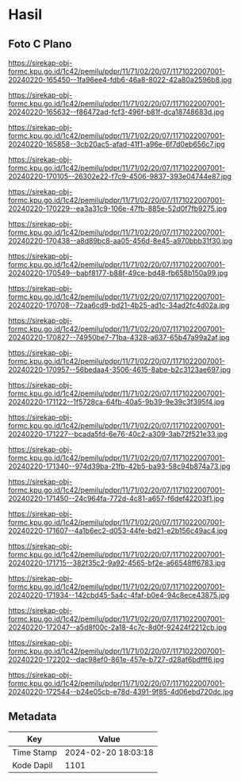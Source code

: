 # Hasil

## Foto C Plano

https://sirekap-obj-formc.kpu.go.id/1c42/pemilu/pdpr/11/71/02/20/07/1171022007001-20240220-165450--1fa96ee4-fdb6-46a8-8022-42a80a2596b8.jpg

https://sirekap-obj-formc.kpu.go.id/1c42/pemilu/pdpr/11/71/02/20/07/1171022007001-20240220-165632--f86472ad-fcf3-496f-b81f-dca18748683d.jpg

https://sirekap-obj-formc.kpu.go.id/1c42/pemilu/pdpr/11/71/02/20/07/1171022007001-20240220-165858--3cb20ac5-afad-41f1-a96e-6f7d0eb656c7.jpg

https://sirekap-obj-formc.kpu.go.id/1c42/pemilu/pdpr/11/71/02/20/07/1171022007001-20240220-170105--26302e22-f7c9-4506-9837-393e04744e87.jpg

https://sirekap-obj-formc.kpu.go.id/1c42/pemilu/pdpr/11/71/02/20/07/1171022007001-20240220-170229--ea3a31c9-106e-47fb-885e-52d0f7fb9275.jpg

https://sirekap-obj-formc.kpu.go.id/1c42/pemilu/pdpr/11/71/02/20/07/1171022007001-20240220-170438--a8d89bc8-aa05-456d-8e45-a970bbb31f30.jpg

https://sirekap-obj-formc.kpu.go.id/1c42/pemilu/pdpr/11/71/02/20/07/1171022007001-20240220-170549--babf8177-b88f-49ce-bd48-fb658b150a99.jpg

https://sirekap-obj-formc.kpu.go.id/1c42/pemilu/pdpr/11/71/02/20/07/1171022007001-20240220-170708--72aa6cd9-bd21-4b25-ad1c-34ad2fc4d02a.jpg

https://sirekap-obj-formc.kpu.go.id/1c42/pemilu/pdpr/11/71/02/20/07/1171022007001-20240220-170827--74950be7-71ba-4328-a637-65b47a99a2af.jpg

https://sirekap-obj-formc.kpu.go.id/1c42/pemilu/pdpr/11/71/02/20/07/1171022007001-20240220-170957--56bedaa4-3506-4615-8abe-b2c3123ae697.jpg

https://sirekap-obj-formc.kpu.go.id/1c42/pemilu/pdpr/11/71/02/20/07/1171022007001-20240220-171122--1f5728ca-64fb-40a5-9b39-9e39c3f395f4.jpg

https://sirekap-obj-formc.kpu.go.id/1c42/pemilu/pdpr/11/71/02/20/07/1171022007001-20240220-171227--bcada5fd-6e76-40c2-a309-3ab72f521e33.jpg

https://sirekap-obj-formc.kpu.go.id/1c42/pemilu/pdpr/11/71/02/20/07/1171022007001-20240220-171340--974d39ba-21fb-42b5-ba93-58c94b874a73.jpg

https://sirekap-obj-formc.kpu.go.id/1c42/pemilu/pdpr/11/71/02/20/07/1171022007001-20240220-171450--24c964fa-772d-4c81-a657-f6def42203f1.jpg

https://sirekap-obj-formc.kpu.go.id/1c42/pemilu/pdpr/11/71/02/20/07/1171022007001-20240220-171607--4a1b6ec2-d053-44fe-bd21-e2b156c49ac4.jpg

https://sirekap-obj-formc.kpu.go.id/1c42/pemilu/pdpr/11/71/02/20/07/1171022007001-20240220-171715--382f35c2-9a92-4565-bf2e-a66548ff6783.jpg

https://sirekap-obj-formc.kpu.go.id/1c42/pemilu/pdpr/11/71/02/20/07/1171022007001-20240220-171934--142cbd45-5a4c-4faf-b0e4-94c8ece43875.jpg

https://sirekap-obj-formc.kpu.go.id/1c42/pemilu/pdpr/11/71/02/20/07/1171022007001-20240220-172047--a5d8f00c-2a18-4c7c-8d0f-92424f2212cb.jpg

https://sirekap-obj-formc.kpu.go.id/1c42/pemilu/pdpr/11/71/02/20/07/1171022007001-20240220-172202--dac98ef0-861e-457e-b727-d28af6bdfff6.jpg

https://sirekap-obj-formc.kpu.go.id/1c42/pemilu/pdpr/11/71/02/20/07/1171022007001-20240220-172544--b24e05cb-e78d-4391-9f85-4d06ebd720dc.jpg


## Metadata

| Key        | Value               |
| ---------- | ------------------- |
| Time Stamp | 2024-02-20 18:03:18 |
| Kode Dapil | 1101                |



